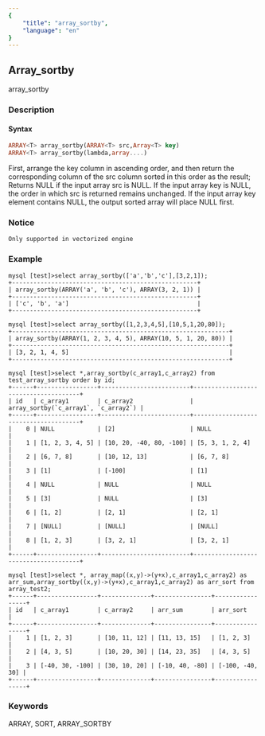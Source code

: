 ```yaml
---
{
    "title": "array_sortby",
    "language": "en"
}
---
```


<!-- 
Licensed to the Apache Software Foundation (ASF) under one
or more contributor license agreements.  See the NOTICE file
distributed with this work for additional information
regarding copyright ownership.  The ASF licenses this file
to you under the Apache License, Version 2.0 (the
"License"); you may not use this file except in compliance
with the License.  You may obtain a copy of the License at
  http://www.apache.org/licenses/LICENSE-2.0
Unless required by applicable law or agreed to in writing,
software distributed under the License is distributed on an
"AS IS" BASIS, WITHOUT WARRANTIES OR CONDITIONS OF ANY
KIND, either express or implied.  See the License for the
specific language governing permissions and limitations
under the License.
-->

## Array_sortby

<version since="2.0">

array_sortby

</version>

### Description

#### Syntax

```sql
ARRAY<T> array_sortby(ARRAY<T> src,Array<T> key)
ARRAY<T> array_sortby(lambda,array....)
```
First, arrange the key column in ascending order, and then return the corresponding column of the src column sorted in this order as the result;
Returns NULL if the input array src is NULL.
If the input array key is NULL, the order in which src is returned remains unchanged.
If the input array key element contains NULL, the output sorted array will place NULL first.

### Notice

`Only supported in vectorized engine`

### Example

```
mysql [test]>select array_sortby(['a','b','c'],[3,2,1]);
+----------------------------------------------------+
| array_sortby(ARRAY('a', 'b', 'c'), ARRAY(3, 2, 1)) |
+----------------------------------------------------+
| ['c', 'b', 'a']                                    |
+----------------------------------------------------+

mysql [test]>select array_sortby([1,2,3,4,5],[10,5,1,20,80]);
+-------------------------------------------------------------+
| array_sortby(ARRAY(1, 2, 3, 4, 5), ARRAY(10, 5, 1, 20, 80)) |
+-------------------------------------------------------------+
| [3, 2, 1, 4, 5]                                             |
+-------------------------------------------------------------+

mysql [test]>select *,array_sortby(c_array1,c_array2) from test_array_sortby order by id;
+------+-----------------+-------------------------+--------------------------------------+
| id   | c_array1        | c_array2                | array_sortby(`c_array1`, `c_array2`) |
+------+-----------------+-------------------------+--------------------------------------+
|    0 | NULL            | [2]                     | NULL                                 |
|    1 | [1, 2, 3, 4, 5] | [10, 20, -40, 80, -100] | [5, 3, 1, 2, 4]                      |
|    2 | [6, 7, 8]       | [10, 12, 13]            | [6, 7, 8]                            |
|    3 | [1]             | [-100]                  | [1]                                  |
|    4 | NULL            | NULL                    | NULL                                 |
|    5 | [3]             | NULL                    | [3]                                  |
|    6 | [1, 2]          | [2, 1]                  | [2, 1]                               |
|    7 | [NULL]          | [NULL]                  | [NULL]                               |
|    8 | [1, 2, 3]       | [3, 2, 1]               | [3, 2, 1]                            |
+------+-----------------+-------------------------+--------------------------------------+

mysql [test]>select *, array_map((x,y)->(y+x),c_array1,c_array2) as arr_sum,array_sortby((x,y)->(y+x),c_array1,c_array2) as arr_sort from array_test2;
+------+-----------------+--------------+----------------+-----------------+
| id   | c_array1        | c_array2     | arr_sum        | arr_sort        |
+------+-----------------+--------------+----------------+-----------------+
|    1 | [1, 2, 3]       | [10, 11, 12] | [11, 13, 15]   | [1, 2, 3]       |
|    2 | [4, 3, 5]       | [10, 20, 30] | [14, 23, 35]   | [4, 3, 5]       |
|    3 | [-40, 30, -100] | [30, 10, 20] | [-10, 40, -80] | [-100, -40, 30] |
+------+-----------------+--------------+----------------+-----------------+
```

### Keywords

ARRAY, SORT, ARRAY_SORTBY

